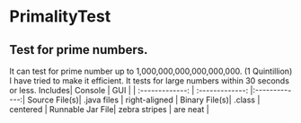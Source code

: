 # PrimalityTest
Test for prime numbers.
-------------------------------
It can test for prime number up to 1,000,000,000,000,000,000. (1 Quintillion)
I have tried to make it efficient. It tests for large numbers within 30 seconds or less.
Includes| Console       | GUI          | 
| :-------------: | :-------------: |:-------------:| 
Source File(s)| .java files   | right-aligned |
Binary File(s)| .class        | centered      | 
Runnable Jar File| zebra stripes | are neat      |
